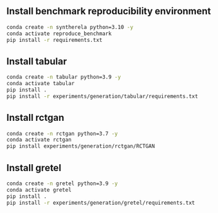 ## Install benchmark reproducibility environment
```bash
conda create -n syntherela python=3.10 -y
conda activate reproduce_benchmark
pip install -r requirements.txt
```

## Install tabular
```bash
conda create -n tabular python=3.9 -y
conda activate tabular
pip install .
pip install -r experiments/generation/tabular/requirements.txt
```

## Install rctgan
```bash
conda create -n rctgan python=3.7 -y
conda activate rctgan
pip install experiments/generation/rctgan/RCTGAN 
```

## Install gretel
```bash
conda create -n gretel python=3.9 -y
conda activate gretel
pip install .
pip install -r experiments/generation/gretel/requirements.txt
```